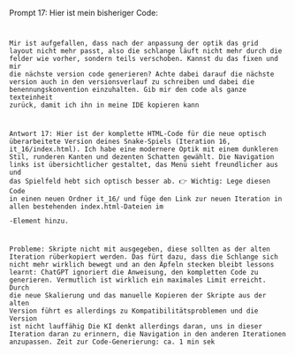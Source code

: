 Prompt 17: Hier ist mein bisheriger Code: <Code it_16>

Mir ist aufgefallen, dass nach der anpassung der optik das grid layout nicht mehr passt, also die schlange läuft nicht mehr durch die felder wie vorher, sondern teils verschoben. Kannst du das fixen und mir die nächste version code generieren?
Achte dabei darauf die nächste version auch in den versionsverlauf zu schreiben und dabei die benennungskonvention einzuhalten.
Gib mir den code als ganze texteinheit zurück, damit ich ihn in meine IDE kopieren kann


Antwort 17: Hier ist der komplette HTML-Code für die neue optisch überarbeitete Version deines Snake-Spiels (Iteration 16, it_16/index.html). Ich habe eine modernere Optik mit einem dunkleren Stil, runderen Kanten und dezenten Schatten gewählt. Die Navigation links ist übersichtlicher gestaltet, das Menü sieht freundlicher aus und das Spielfeld hebt sich optisch besser ab.
👉 Wichtig: Lege diesen Code in einen neuen Ordner it_16/ und füge den Link zur neuen Iteration in allen bestehenden index.html-Dateien im <nav>-Element hinzu.

Probleme: Skripte nicht mit ausgegeben, diese sollten as der alten Iteration rüberkopiert werden. Das fürt dazu, dass die Schlange sich nicht mehr wirklich bewegt und an den Äpfeln stecken bleibt
lessons learnt: ChatGPT ignoriert die Anweisung, den kompletten Code zu generieren. Vermutlich ist wirklich ein maximales Limit erreicht. Durch die neue Skalierung und das manuelle Kopieren der Skripte aus der alten Version führt es allerdings zu Kompatibilitätsproblemen und die Version ist nicht lauffähig
Die KI denkt allerdings daran, uns in dieser Iteration daran zu erinnern, die Navigation in den anderen Iterationen anzupassen.
Zeit zur Code-Generierung: ca. 1 min sek